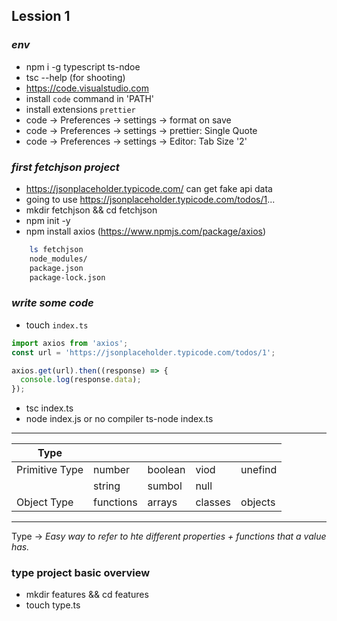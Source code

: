 ## Lession 1

### _env_

- npm i -g typescript ts-ndoe
- tsc --help (for shooting)
- https://code.visualstudio.com
- install `code` command in 'PATH'
- install extensions `prettier`
- code -> Preferences -> settings -> format on save
- code -> Preferences -> settings -> prettier: Single Quote
- code -> Preferences -> settings -> Editor: Tab Size '2'

### _first fetchjson project_

- https://jsonplaceholder.typicode.com/ can get fake api data
- going to use https://jsonplaceholder.typicode.com/todos/1...
- mkdir fetchjson && cd fetchjson
- npm init -y
- npm install axios (https://www.npmjs.com/package/axios)

```bash
    ls fetchjson
    node_modules/
    package.json
    package-lock.json
```

### _write some code_

- touch `index.ts`

```typescript
import axios from 'axios';
const url = 'https://jsonplaceholder.typicode.com/todos/1';

axios.get(url).then((response) => {
  console.log(response.data);
});
```

- tsc index.ts
- node index.js or no compiler ts-node index.ts

---

| Type           |           |         |         |         |
| -------------- | --------- | ------- | ------- | ------- |
| Primitive Type | number    | boolean | viod    | unefind |
|                | string    | sumbol  | null    |         |
| Object Type    | functions | arrays  | classes | objects |

---

Type -> _Easy way to refer to hte different properties + functions that a value has._

### type project basic overview

- mkdir features && cd features
- touch type.ts
